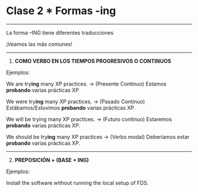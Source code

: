 # Clase 2 * Formas -ing

---

La forma –ING tiene diferentes traducciones

¡Veamos las más comunes!

---

1. **COMO VERBO EN LOS TIEMPOS PROGRESIVOS O CONTINUOS**

Ejemplos:

We are try**ing** many XP practices. -> (Presente Continuo) Estamos **probando** varias prácticas XP

We were try**ing** many XP practices. -> (Pasado Continuo) Estábamos/Estuvimos **probando** varias prácticas XP.

We will be trying many XP practices. -> (Futuro continuo) Estaremos **probando** varias prácticas XP.

We should be try**ing** many XP practices -> (Verbo modal) Deberíamos estar **probando** varias prácticas XP.

---

2. **PREPOSICIÓN + (BASE + ING)**

Ejemplos: 

Install the software without running the local setup of FDS.